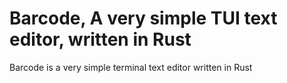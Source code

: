 # Barcode, A very simple TUI text editor, written in Rust

Barcode is a very simple terminal text editor written in Rust
